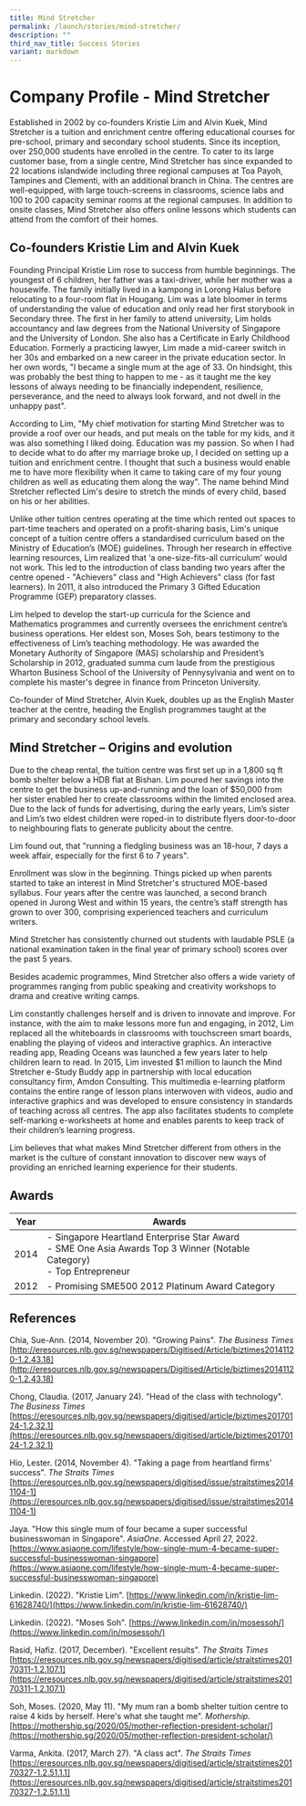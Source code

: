 ```yaml
---
title: Mind Stretcher
permalink: /launch/stories/mind-stretcher/
description: ""
third_nav_title: Success Stories
variant: markdown
---
```

# Company Profile - Mind Stretcher 

Established in 2002 by co-founders Kristie Lim and Alvin Kuek, Mind Stretcher is a tuition and enrichment centre offering educational courses for pre-school, primary and secondary school students. Since its inception, over 250,000 students have enrolled in the centre. To cater to its large customer base, from a single centre, Mind Stretcher has since expanded to 22 locations islandwide including three regional campuses at Toa Payoh, Tampines and Clementi, with an additional branch in China. The centres are well-equipped, with large touch-screens in classrooms, science labs and 100 to 200 capacity seminar rooms at the regional campuses. In addition to onsite classes, Mind Stretcher also offers online lessons which students can attend from the comfort of their homes. 


## Co-founders Kristie Lim and Alvin Kuek 

Founding Principal Kristie Lim rose to success from humble beginnings. The youngest of 6 children, her father was a taxi-driver, while her mother was a housewife. The family initially lived in a kampong in Lorong Halus before relocating to a four-room flat in Hougang. Lim was a late bloomer in terms of understanding the value of education and only read her first storybook in Secondary three. The first in her family to attend university, Lim holds accountancy and law degrees from the National University of Singapore and the University of London. She also has a Certificate in Early Childhood Education. Formerly a practicing lawyer, Lim made a mid-career switch in her 30s and embarked on a new career in the private education sector. In her own words, "I became a single mum at the age of 33. On hindsight, this was probably the best thing to happen to me - as it taught me the key lessons of always needing to be financially independent, resilience, perseverance, and the need to always look forward, and not dwell in the unhappy past". 

 

According to Lim, "My chief motivation for starting Mind Stretcher was to provide a roof over our heads, and put meals on the table for my kids, and it was also something I liked doing. Education was my passion. So when I had to decide what to do after my marriage broke up, I decided on setting up a tuition and enrichment centre. I thought that such a business would enable me to have more flexibility when it came to taking care of my four young children as well as educating them along the way". The name behind Mind Stretcher reflected Lim's desire to stretch the minds of every child, based on his or her abilities.  

 

Unlike other tuition centres operating at the time which rented out spaces to part-time teachers and operated on a profit-sharing basis, Lim's unique concept of a tuition centre offers a standardised curriculum based on the Ministry of Education’s (MOE) guidelines. Through her research in effective learning resources, Lim realized that ‘a one-size-fits-all curriculum’ would not work.  This led to the introduction of class banding two years after the centre opened - "Achievers" class and "High Achievers" class (for fast learners). In 2011, it also introduced the Primary 3 Gifted Education Programme (GEP) preparatory classes.  

 

Lim helped to develop the start-up curricula for the Science and Mathematics programmes and currently oversees the enrichment centre’s business operations. Her eldest son, Moses Soh, bears testimony to the effectiveness of Lim’s teaching methodology. He was awarded the Monetary Authority of Singapore (MAS) scholarship and President’s Scholarship in 2012, graduated summa cum laude from the prestigious Wharton Business School of the University of Pennysylvania and went on to complete his master's degree in finance from Princeton University.  

 

Co-founder of Mind Stretcher, Alvin Kuek, doubles up as the English Master teacher at the centre, heading the English programmes taught at the primary and secondary school levels. 

 

## Mind Stretcher – Origins and evolution 

Due to the cheap rental, the tuition centre was first set up in a 1,800 sq ft bomb shelter below a HDB flat at Bishan. Lim poured her savings into the centre to get the business up-and-running and the loan of $50,000 from her sister enabled her to create classrooms within the limited enclosed area. Due to the lack of funds for advertising, during the early years, Lim’s sister and Lim’s two eldest children were roped-in to distribute flyers door-to-door to neighbouring flats to generate publicity about the centre.  

 

Lim found out, that "running a fledgling business was an 18-hour, 7 days a week affair, especially for the first 6 to 7 years".  

 

Enrollment was slow in the beginning. Things picked up when parents started to take an interest in Mind Stretcher's structured MOE-based syllabus. Four years after the centre was launched, a second branch opened in Jurong West and within 15 years, the centre’s staff strength has grown to over 300, comprising experienced teachers and curriculum writers. 

Mind Stretcher has consistently churned out students with laudable PSLE (a national examination taken in the final year of primary school) scores over the past 5 years.  

 

Besides academic programmes, Mind Stretcher also offers a wide variety of programmes ranging from public speaking and creativity workshops to drama and creative writing camps. 

 

Lim constantly challenges herself and is driven to innovate and improve. For instance, with the aim to make lessons more fun and engaging, in 2012, Lim replaced all the whiteboards in classrooms with touchscreen smart boards, enabling the playing of videos and interactive graphics. An interactive reading app, Reading Oceans was launched a few years later to help children learn to read. In 2015, Lim invested $1 million to launch the Mind Stretcher e-Study Buddy app in partnership with local education consultancy firm, Amdon Consulting. This multimedia e-learning platform contains the entire range of lesson plans interwoven with videos, audio and interactive graphics and was developed to ensure consistency in standards of teaching across all centres. The app also facilitates students to complete self-marking e-worksheets at home and enables parents to keep track of their children’s learning progress. 

 

Lim believes that what makes Mind Stretcher different from others in the market is the culture of constant innovation to discover new ways of providing an enriched learning experience for their students. 

##  Awards 

| Year | Awards |
| --- | --- |
| 2014 | - Singapore Heartland Enterprise Star Award<br> - SME One Asia Awards Top 3 Winner (Notable Category)<br> - Top Entrepreneur |
| 2012 | - Promising SME500 2012 Platinum Award Category |

 

## References 

 

Chia, Sue-Ann. (2014, November 20). "Growing Pains". *The Business Times* [http://eresources.nlb.gov.sg/newspapers/Digitised/Article/biztimes20141120-1.2.43.18](http://eresources.nlb.gov.sg/newspapers/Digitised/Article/biztimes20141120-1.2.43.18)

 

Chong, Claudia. (2017, January 24). "Head of the class with technology". *The Business Times* [https://eresources.nlb.gov.sg/newspapers/digitised/article/biztimes20170124-1.2.32.1](https://eresources.nlb.gov.sg/newspapers/digitised/article/biztimes20170124-1.2.32.1)

 

Hio, Lester. (2014, November 4). "Taking a page from heartland firms’ success". *The Straits Times* [https://eresources.nlb.gov.sg/newspapers/digitised/issue/straitstimes20141104-1](https://eresources.nlb.gov.sg/newspapers/digitised/issue/straitstimes20141104-1)

Jaya. "How this single mum of four became a super successful businesswoman in Singapore". *AsiaOne*. Accessed April 27, 2022. [https://www.asiaone.com/lifestyle/how-single-mum-4-became-super-successful-businesswoman-singapore](https://www.asiaone.com/lifestyle/how-single-mum-4-became-super-successful-businesswoman-singapore)

Linkedin. (2022). "Kristie Lim". [https://www.linkedin.com/in/kristie-lim-61628740/](https://www.linkedin.com/in/kristie-lim-61628740/)

Linkedin. (2022). "Moses Soh". [https://www.linkedin.com/in/mosessoh/](https://www.linkedin.com/in/mosessoh/)

Rasid, Hafiz. (2017, December). "Excellent results". *The Straits Times* [https://eresources.nlb.gov.sg/newspapers/digitised/article/straitstimes20170311-1.2.107.1](https://eresources.nlb.gov.sg/newspapers/digitised/article/straitstimes20170311-1.2.107.1)

Soh, Moses. (2020, May 11). "My mum ran a bomb shelter tuition centre to raise 4 kids by herself. Here's what she taught me". *Mothership.* [https://mothership.sg/2020/05/mother-reflection-president-scholar/](https://mothership.sg/2020/05/mother-reflection-president-scholar/)

Varma, Ankita. (2017, March 27). "A class act". *The Straits Times* [https://eresources.nlb.gov.sg/newspapers/digitised/article/straitstimes20170327-1.2.51.1.1](https://eresources.nlb.gov.sg/newspapers/digitised/article/straitstimes20170327-1.2.51.1.1)